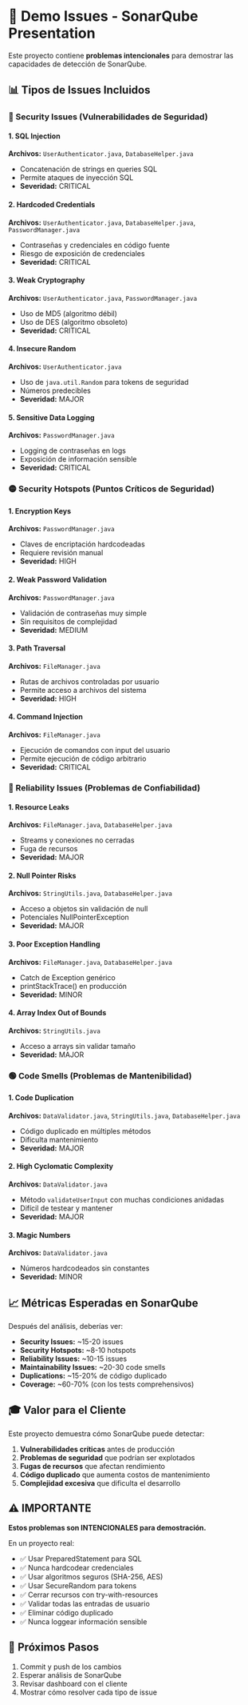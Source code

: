 # 🎯 Demo Issues - SonarQube Presentation

Este proyecto contiene **problemas intencionales** para demostrar las capacidades de detección de SonarQube.

## 📊 Tipos de Issues Incluidos

### 🔴 Security Issues (Vulnerabilidades de Seguridad)

#### 1. SQL Injection
**Archivos:** `UserAuthenticator.java`, `DatabaseHelper.java`
- Concatenación de strings en queries SQL
- Permite ataques de inyección SQL
- **Severidad:** CRITICAL

#### 2. Hardcoded Credentials
**Archivos:** `UserAuthenticator.java`, `DatabaseHelper.java`, `PasswordManager.java`
- Contraseñas y credenciales en código fuente
- Riesgo de exposición de credenciales
- **Severidad:** CRITICAL

#### 3. Weak Cryptography
**Archivos:** `UserAuthenticator.java`, `PasswordManager.java`
- Uso de MD5 (algoritmo débil)
- Uso de DES (algoritmo obsoleto)
- **Severidad:** CRITICAL

#### 4. Insecure Random
**Archivos:** `UserAuthenticator.java`
- Uso de `java.util.Random` para tokens de seguridad
- Números predecibles
- **Severidad:** MAJOR

#### 5. Sensitive Data Logging
**Archivos:** `PasswordManager.java`
- Logging de contraseñas en logs
- Exposición de información sensible
- **Severidad:** CRITICAL

### 🟡 Security Hotspots (Puntos Críticos de Seguridad)

#### 1. Encryption Keys
**Archivos:** `PasswordManager.java`
- Claves de encriptación hardcodeadas
- Requiere revisión manual
- **Severidad:** HIGH

#### 2. Weak Password Validation
**Archivos:** `PasswordManager.java`
- Validación de contraseñas muy simple
- Sin requisitos de complejidad
- **Severidad:** MEDIUM

#### 3. Path Traversal
**Archivos:** `FileManager.java`
- Rutas de archivos controladas por usuario
- Permite acceso a archivos del sistema
- **Severidad:** HIGH

#### 4. Command Injection
**Archivos:** `FileManager.java`
- Ejecución de comandos con input del usuario
- Permite ejecución de código arbitrario
- **Severidad:** CRITICAL

### 🔵 Reliability Issues (Problemas de Confiabilidad)

#### 1. Resource Leaks
**Archivos:** `FileManager.java`, `DatabaseHelper.java`
- Streams y conexiones no cerradas
- Fuga de recursos
- **Severidad:** MAJOR

#### 2. Null Pointer Risks
**Archivos:** `StringUtils.java`, `DatabaseHelper.java`
- Acceso a objetos sin validación de null
- Potenciales NullPointerException
- **Severidad:** MAJOR

#### 3. Poor Exception Handling
**Archivos:** `FileManager.java`, `DatabaseHelper.java`
- Catch de Exception genérico
- printStackTrace() en producción
- **Severidad:** MINOR

#### 4. Array Index Out of Bounds
**Archivos:** `StringUtils.java`
- Acceso a arrays sin validar tamaño
- **Severidad:** MAJOR

### 🟢 Code Smells (Problemas de Mantenibilidad)

#### 1. Code Duplication
**Archivos:** `DataValidator.java`, `StringUtils.java`, `DatabaseHelper.java`
- Código duplicado en múltiples métodos
- Dificulta mantenimiento
- **Severidad:** MAJOR

#### 2. High Cyclomatic Complexity
**Archivos:** `DataValidator.java`
- Método `validateUserInput` con muchas condiciones anidadas
- Difícil de testear y mantener
- **Severidad:** MAJOR

#### 3. Magic Numbers
**Archivos:** `DataValidator.java`
- Números hardcodeados sin constantes
- **Severidad:** MINOR

## 📈 Métricas Esperadas en SonarQube

Después del análisis, deberías ver:

- **Security Issues:** ~15-20 issues
- **Security Hotspots:** ~8-10 hotspots
- **Reliability Issues:** ~10-15 issues
- **Maintainability Issues:** ~20-30 code smells
- **Duplications:** ~15-20% de código duplicado
- **Coverage:** ~60-70% (con los tests comprehensivos)

## 🎓 Valor para el Cliente

Este proyecto demuestra cómo SonarQube puede detectar:

1. **Vulnerabilidades críticas** antes de producción
2. **Problemas de seguridad** que podrían ser explotados
3. **Fugas de recursos** que afectan rendimiento
4. **Código duplicado** que aumenta costos de mantenimiento
5. **Complejidad excesiva** que dificulta el desarrollo

## ⚠️ IMPORTANTE

**Estos problemas son INTENCIONALES para demostración.**

En un proyecto real:
- ✅ Usar PreparedStatement para SQL
- ✅ Nunca hardcodear credenciales
- ✅ Usar algoritmos seguros (SHA-256, AES)
- ✅ Usar SecureRandom para tokens
- ✅ Cerrar recursos con try-with-resources
- ✅ Validar todas las entradas de usuario
- ✅ Eliminar código duplicado
- ✅ Nunca loggear información sensible

## 🚀 Próximos Pasos

1. Commit y push de los cambios
2. Esperar análisis de SonarQube
3. Revisar dashboard con el cliente
4. Mostrar cómo resolver cada tipo de issue
